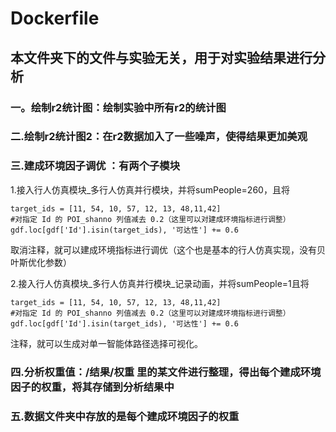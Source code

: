 # Dockerfile
## 本文件夹下的文件与实验无关，用于对实验结果进行分析
### 一。绘制r2统计图：绘制实验中所有r2的统计图
### 二.绘制r2统计图2：在r2数据加入了一些噪声，使得结果更加美观
### 三.建成环境因子调优 ：有两个子模块
1.接入行人仿真模块_多行人仿真并行模块，并将sumPeople=260，且将

    target_ids = [11, 54, 10, 57, 12, 13, 48,11,42]
    #对指定 Id 的 POI_shanno 列值减去 0.2（这里可以对建成环境指标进行调整）
    gdf.loc[gdf['Id'].isin(target_ids), '可达性'] += 0.6   
取消注释，就可以建成环境指标进行调优（这个也是基本的行人仿真实现，没有贝叶斯优化参数） 

2.接入行人仿真模块_多行人仿真并行模块_记录动画，并将sumPeople=1且将

    target_ids = [11, 54, 10, 57, 12, 13, 48,11,42]
    #对指定 Id 的 POI_shanno 列值减去 0.2（这里可以对建成环境指标进行调整）
    gdf.loc[gdf['Id'].isin(target_ids), '可达性'] += 0.6   
注释，就可以生成对单一智能体路径选择可视化。
### 四.分析权重值：/结果/权重 里的某文件进行整理，得出每个建成环境因子的权重，将其存储到分析结果中
### 五.数据文件夹中存放的是每个建成环境因子的权重